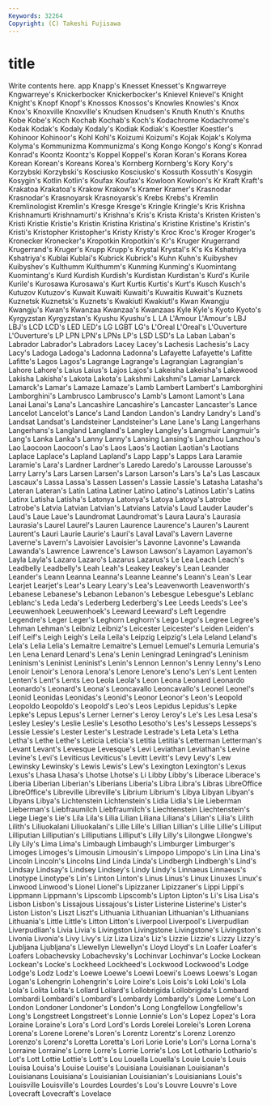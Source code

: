 ```yaml
---
Keywords: 32264 
Copyright: (C) Takeshi Fujisawa
---
```


# title

Write contents here.
app
Knapp's Knesset Knesset's Kngwarreye Kngwarreye's Knickerbocker Knickerbocker's Knievel Knievel's Knight
Knight's Knopf Knopf's Knossos Knossos's Knowles Knowles's Knox Knox's Knoxville
Knoxville's Knudsen Knudsen's Knuth Knuth's Knuths Kobe Kobe's Koch Kochab
Kochab's Koch's Kodachrome Kodachrome's Kodak Kodak's Kodaly Kodaly's Kodiak Kodiak's
Koestler Koestler's Kohinoor Kohinoor's Kohl Kohl's Koizumi Koizumi's Kojak Kojak's
Kolyma Kolyma's Kommunizma Kommunizma's Kong Kongo Kongo's Kong's Konrad Konrad's
Koontz Koontz's Koppel Koppel's Koran Koran's Korans Korea Korean Korean's
Koreans Korea's Kornberg Kornberg's Kory Kory's Korzybski Korzybski's Kosciusko Kosciusko's
Kossuth Kossuth's Kosygin Kosygin's Kotlin Kotlin's Koufax Koufax's Kowloon Kowloon's
Kr Kraft Kraft's Krakatoa Krakatoa's Krakow Krakow's Kramer Kramer's Krasnodar
Krasnodar's Krasnoyarsk Krasnoyarsk's Krebs Krebs's Kremlin Kremlinologist Kremlin's Kresge Kresge's
Kringle Kringle's Kris Krishna Krishnamurti Krishnamurti's Krishna's Kris's Krista Krista's
Kristen Kristen's Kristi Kristie Kristie's Kristin Kristina Kristina's Kristine Kristine's
Kristin's Kristi's Kristopher Kristopher's Kristy Kristy's Kroc Kroc's Kroger Kroger's
Kronecker Kronecker's Kropotkin Kropotkin's Kr's Kruger Krugerrand Krugerrand's Kruger's Krupp
Krupp's Krystal Krystal's K's Ks Kshatriya Kshatriya's Kublai Kublai's Kubrick
Kubrick's Kuhn Kuhn's Kuibyshev Kuibyshev's Kulthumm Kulthumm's Kunming Kunming's Kuomintang
Kuomintang's Kurd Kurdish Kurdish's Kurdistan Kurdistan's Kurd's Kurile Kurile's Kurosawa
Kurosawa's Kurt Kurtis Kurtis's Kurt's Kusch Kusch's Kutuzov Kutuzov's Kuwait
Kuwaiti Kuwaiti's Kuwaitis Kuwait's Kuznets Kuznetsk Kuznetsk's Kuznets's Kwakiutl Kwakiutl's
Kwan Kwangju Kwangju's Kwan's Kwanzaa Kwanzaa's Kwanzaas Kyle Kyle's Kyoto
Kyoto's Kyrgyzstan Kyrgyzstan's Kyushu Kyushu's L LA L'Amour L'Amour's LBJ
LBJ's LCD LCD's LED LED's LG LGBT LG's L'Oreal L'Oreal's
L'Ouverture L'Ouverture's LP LPN LPN's LPNs LP's LSD LSD's La
Laban Laban's Labrador Labrador's Labradors Lacey Lacey's Lachesis Lachesis's Lacy
Lacy's Ladoga Ladoga's Ladonna Ladonna's Lafayette Lafayette's Lafitte Lafitte's Lagos
Lagos's Lagrange Lagrange's Lagrangian Lagrangian's Lahore Lahore's Laius Laius's Lajos
Lajos's Lakeisha Lakeisha's Lakewood Lakisha Lakisha's Lakota Lakota's Lakshmi Lakshmi's
Lamar Lamarck Lamarck's Lamar's Lamaze Lamaze's Lamb Lambert Lambert's Lamborghini
Lamborghini's Lambrusco Lambrusco's Lamb's Lamont Lamont's Lana Lanai Lanai's Lana's
Lancashire Lancashire's Lancaster Lancaster's Lance Lancelot Lancelot's Lance's Land Landon
Landon's Landry Landry's Land's Landsat Landsat's Landsteiner Landsteiner's Lane Lane's
Lang Langerhans Langerhans's Langland Langland's Langley Langley's Langmuir Langmuir's Lang's
Lanka Lanka's Lanny Lanny's Lansing Lansing's Lanzhou Lanzhou's Lao Laocoon
Laocoon's Lao's Laos Laos's Laotian Laotian's Laotians Laplace Laplace's Lapland
Lapland's Lapp Lapp's Lapps Lara Laramie Laramie's Lara's Lardner Lardner's
Laredo Laredo's Larousse Larousse's Larry Larry's Lars Larsen Larsen's Larson
Larson's Lars's La's Las Lascaux Lascaux's Lassa Lassa's Lassen Lassen's
Lassie Lassie's Latasha Latasha's Lateran Lateran's Latin Latina Latiner Latino
Latino's Latinos Latin's Latins Latinx Latisha Latisha's Latonya Latonya's Latoya
Latoya's Latrobe Latrobe's Latvia Latvian Latvian's Latvians Latvia's Laud Lauder
Lauder's Laud's Laue Laue's Laundromat Laundromat's Laura Laura's Laurasia Laurasia's
Laurel Laurel's Lauren Laurence Laurence's Lauren's Laurent Laurent's Lauri Laurie
Laurie's Lauri's Laval Laval's Lavern Laverne Laverne's Lavern's Lavoisier Lavoisier's
Lavonne Lavonne's Lawanda Lawanda's Lawrence Lawrence's Lawson Lawson's Layamon Layamon's
Layla Layla's Lazaro Lazaro's Lazarus Lazarus's Le Lea Leach Leach's
Leadbelly Leadbelly's Leah Leah's Leakey Leakey's Lean Leander Leander's Leann
Leanna Leanna's Leanne Leanne's Leann's Lean's Lear Learjet Learjet's Lear's
Leary Leary's Lea's Leavenworth Leavenworth's Lebanese Lebanese's Lebanon Lebanon's Lebesgue
Lebesgue's Leblanc Leblanc's Leda Leda's Lederberg Lederberg's Lee Leeds Leeds's
Lee's Leeuwenhoek Leeuwenhoek's Leeward Leeward's Left Legendre Legendre's Leger Leger's
Leghorn Leghorn's Lego Lego's Legree Legree's Lehman Lehman's Leibniz Leibniz's
Leicester Leicester's Leiden Leiden's Leif Leif's Leigh Leigh's Leila Leila's
Leipzig Leipzig's Lela Leland Leland's Lela's Lelia Lelia's Lemaitre Lemaitre's
Lemuel Lemuel's Lemuria Lemuria's Len Lena Lenard Lenard's Lena's Lenin
Leningrad Leningrad's Leninism Leninism's Leninist Leninist's Lenin's Lennon Lennon's Lenny
Lenny's Leno Lenoir Lenoir's Lenora Lenora's Lenore Lenore's Leno's Len's
Lent Lenten Lenten's Lent's Lents Leo Leola Leola's Leon Leona
Leonard Leonardo Leonardo's Leonard's Leona's Leoncavallo Leoncavallo's Leonel Leonel's Leonid
Leonidas Leonidas's Leonid's Leonor Leonor's Leon's Leopold Leopoldo Leopoldo's Leopold's
Leo's Leos Lepidus Lepidus's Lepke Lepke's Lepus Lepus's Lerner Lerner's
Leroy Leroy's Le's Les Lesa Lesa's Lesley Lesley's Leslie Leslie's
Lesotho Lesotho's Les's Lesseps Lesseps's Lessie Lessie's Lester Lester's Lestrade
Lestrade's Leta Leta's Letha Letha's Lethe Lethe's Leticia Leticia's Letitia
Letitia's Letterman Letterman's Levant Levant's Levesque Levesque's Levi Leviathan Leviathan's
Levine Levine's Levi's Leviticus Leviticus's Levitt Levitt's Levy Levy's Lew
Lewinsky Lewinsky's Lewis Lewis's Lew's Lexington Lexington's Lexus Lexus's Lhasa
Lhasa's Lhotse Lhotse's Li Libby Libby's Liberace Liberace's Liberia Liberian
Liberian's Liberians Liberia's Libra Libra's Libras LibreOffice LibreOffice's Libreville Libreville's
Librium Librium's Libya Libyan Libyan's Libyans Libya's Lichtenstein Lichtenstein's Lidia
Lidia's Lie Lieberman Lieberman's Liebfraumilch Liebfraumilch's Liechtenstein Liechtenstein's Liege Liege's
Lie's Lila Lila's Lilia Lilian Liliana Liliana's Lilian's Lilia's Lilith
Lilith's Liliuokalani Liliuokalani's Lille Lille's Lillian Lillian's Lillie Lillie's Lilliput
Lilliputian Lilliputian's Lilliputians Lilliput's Lilly Lilly's Lilongwe Lilongwe's Lily Lily's
Lima Lima's Limbaugh Limbaugh's Limburger Limburger's Limoges Limoges's Limousin Limousin's
Limpopo Limpopo's Lin Lina Lina's Lincoln Lincoln's Lincolns Lind Linda
Linda's Lindbergh Lindbergh's Lind's Lindsay Lindsay's Lindsey Lindsey's Lindy Lindy's
Linnaeus Linnaeus's Linotype Linotype's Lin's Linton Linton's Linus Linus's Linux
Linuxes Linux's Linwood Linwood's Lionel Lionel's Lipizzaner Lipizzaner's Lippi Lippi's
Lippmann Lippmann's Lipscomb Lipscomb's Lipton Lipton's Li's Lisa Lisa's Lisbon
Lisbon's Lissajous Lissajous's Lister Listerine Listerine's Lister's Liston Liston's Liszt
Liszt's Lithuania Lithuanian Lithuanian's Lithuanians Lithuania's Little Little's Litton Litton's
Liverpool Liverpool's Liverpudlian Liverpudlian's Livia Livia's Livingston Livingstone Livingstone's Livingston's
Livonia Livonia's Livy Livy's Liz Liza Liza's Liz's Lizzie Lizzie's
Lizzy Lizzy's Ljubljana Ljubljana's Llewellyn Llewellyn's Lloyd Lloyd's Ln Loafer
Loafer's Loafers Lobachevsky Lobachevsky's Lochinvar Lochinvar's Locke Lockean Lockean's Locke's
Lockheed Lockheed's Lockwood Lockwood's Lodge Lodge's Lodz Lodz's Loewe Loewe's
Loewi Loewi's Loews Loews's Logan Logan's Lohengrin Lohengrin's Loire Loire's
Lois Lois's Loki Loki's Lola Lola's Lolita Lolita's Lollard Lollard's
Lollobrigida Lollobrigida's Lombard Lombardi Lombardi's Lombard's Lombardy Lombardy's Lome Lome's
Lon London Londoner Londoner's London's Long Longfellow Longfellow's Long's Longstreet
Longstreet's Lonnie Lonnie's Lon's Lopez Lopez's Lora Loraine Loraine's Lora's
Lord Lord's Lords Lorelei Lorelei's Loren Lorena Lorena's Lorene Lorene's
Loren's Lorentz Lorentz's Lorenz Lorenzo Lorenzo's Lorenz's Loretta Loretta's Lori
Lorie Lorie's Lori's Lorna Lorna's Lorraine Lorraine's Lorre Lorre's Lorrie
Lorrie's Los Lot Lothario Lothario's Lot's Lott Lottie Lottie's Lott's
Lou Louella Louella's Louie Louie's Louis Louisa Louisa's Louise Louise's
Louisiana Louisianan Louisianan's Louisianans Louisiana's Louisianian Louisianian's Louisianians Louis's Louisville
Louisville's Lourdes Lourdes's Lou's Louvre Louvre's Love Lovecraft Lovecraft's Lovelace
